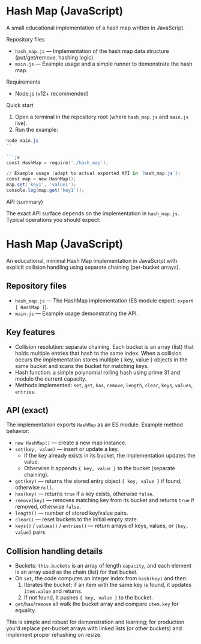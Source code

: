 # Hash Map (JavaScript)

A small educational implementation of a hash map written in JavaScript.

Repository files

- `hash_map.js` — Implementation of the hash map data structure (put/get/remove, hashing logic).
- `main.js` — Example usage and a simple runner to demonstrate the hash map.

Requirements

- Node.js (v12+ recommended)

Quick start

1. Open a terminal in the repository root (where `hash_map.js` and `main.js` live).
2. Run the example:

```powershell
node main.js
``

```js
const HashMap = require('./hash_map');

// Example usage (adapt to actual exported API in `hash_map.js`):
const map = new HashMap();
map.set('key1', 'value1');
console.log(map.get('key1'));
```

API (summary)

The exact API surface depends on the implementation in `hash_map.js`. Typical operations you should expect:

# Hash Map (JavaScript)

An educational, minimal Hash Map implementation in JavaScript with explicit collision handling using separate chaining (per-bucket arrays).

## Repository files

- `hash_map.js` — The HashMap implementation (ES module export: `export { HashMap }`).
- `main.js` — Example usage demonstrating the API.

## Key features

- Collision resolution: separate chaining. Each bucket is an array (list) that holds multiple entries that hash to the same index. When a collision occurs the implementation stores multiple { key, value } objects in the same bucket and scans the bucket for matching keys.
- Hash function: a simple polynomial rolling hash using prime 31 and modulo the current capacity.
- Methods implemented: `set`, `get`, `has`, `remove`, `length`, `clear`, `keys`, `values`, `entries`.

## API (exact)

The implementation exports `HashMap` as an ES module. Example method behavior:

- `new HashMap()` — create a new map instance.
- `set(key, value)` — insert or update a key.
	- If the key already exists in its bucket, the implementation updates the value.
	- Otherwise it appends `{ key, value }` to the bucket (separate chaining).
- `get(key)` — returns the stored entry object `{ key, value }` if found, otherwise `null`.
- `has(key)` — returns `true` if a key exists, otherwise `false`.
- `remove(key)` — removes matching key from its bucket and returns `true` if removed, otherwise `false`.
- `length()` — number of stored key/value pairs.
- `clear()` — reset buckets to the initial empty state.
- `keys()` / `values()` / `entries()` — return arrays of keys, values, or `[key, value]` pairs.

## Collision handling details

- Buckets: `this.buckets` is an array of length `capacity`, and each element is an array used as the chain (list) for that bucket.
- On `set`, the code computes an integer index from `hash(key)` and then:
	1. Iterates the bucket; if an item with the same key is found, it updates `item.value` and returns.
	2. If not found, it pushes `{ key, value }` to the bucket.
- `get`/`has`/`remove` all walk the bucket array and compare `item.key` for equality.

This is simple and robust for demonstration and learning; for production you'd replace per-bucket arrays with linked lists (or other buckets) and implement proper rehashing on resize.